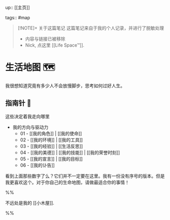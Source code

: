 up:: [[主页]]

tags:: #map 

> [!NOTE]+ 关于这篇笔记
> 这篇笔记来自于我的个人记录，并进行了脱敏处理
> - 内容与链接已被移除
> - Nick, 点这里 [[Life Space™]].

# 生活地图 🗺

我很想知道究竟有多少人不会放慢脚步，思考如何过好人生。

## 指南针 🧭

这些决定着我走向哪里

- 我的方向与驱动力
	- 01 - [[我的角色]] | [[我的使命]]
	- 02 - [[我的环境]] | [[我的工具]]
	- 03 - [[我的经验]] |  [[生活反思]]
	- 04 - [[我的美德]] | [[我的技能]] | [[我的荣誉时刻]]
	- 05 - [[我的宣言]] | [[我的目标]]
	- 06 - [[我的讣告]]

看到上面那些数字了么？它们并不一定要在这里。我有一份没有序号的版本。但是我更喜欢这个。对于你自己的生命地图，请做最适合你的事情！

%%

不远处是我的 [[小木屋]]. 

%%
